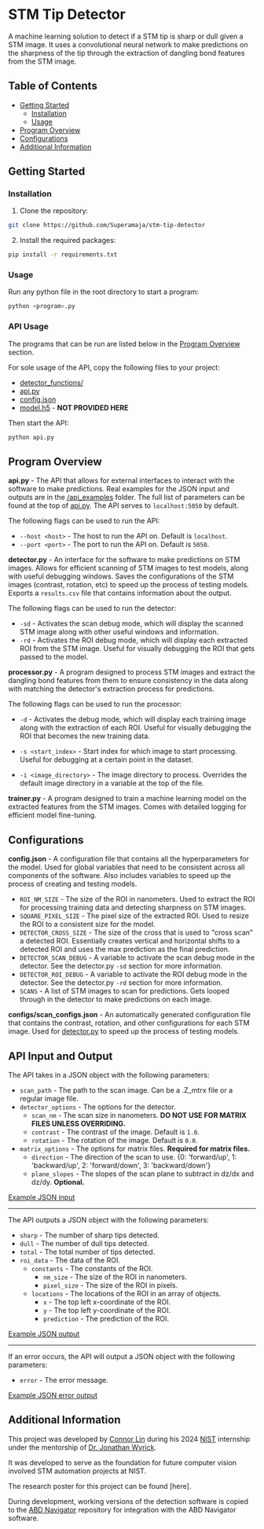 # STM Tip Detector

A machine learning solution to detect if a STM tip is sharp or dull given a STM image. It uses a convolutional neural network to make predictions on the sharpness of the tip through the extraction of dangling bond features from the STM image.

## Table of Contents

-   [Getting Started](#getting-started)
    -   [Installation](#installation)
    -   [Usage](#usage)
-   [Program Overview](#program-overview)
-   [Configurations](#configurations)
-   [Additional Information](#additional-information)

## Getting Started

### Installation

1. Clone the repository:

```bash
git clone https://github.com/Superamaja/stm-tip-detector
```

2. Install the required packages:

```bash
pip install -r requirements.txt
```

### Usage

Run any python file in the root directory to start a program:

```bash
python <program>.py
```

### API Usage

The programs that can be run are listed below in the [Program Overview](#program-overview) section.

For sole usage of the API, copy the following files to your project:

-   [detector_functions/](detector_functions/)
-   [api.py](api.py)
-   [config.json](config.json)
-   [model.h5](model.h5) - **NOT PROVIDED HERE**

Then start the API:

```bash
python api.py
```

## Program Overview

**api.py** - The API that allows for external interfaces to interact with the software to make predictions. Real examples for the JSON input and outputs are in the [/api_examples](api_examples) folder. The full list of parameters can be found at the top of [api.py](api.py). The API serves to `localhost:5050` by default.

The following flags can be used to run the API:

-   `--host <host>` - The host to run the API on. Default is `localhost`.
-   `--port <port>` - The port to run the API on. Default is `5050`.

**detector.py** - An interface for the software to make predictions on STM images. Allows for efficient scanning of STM images to test models, along with useful debugging windows. Saves the configurations of the STM images (contrast, rotation, etc) to speed up the process of testing models. Exports a `results.csv` file that contains information about the output.

The following flags can be used to run the detector:

-   `-sd` - Activates the scan debug mode, which will display the scanned STM image along with other useful windows and information.
-   `-rd` - Activates the ROI debug mode, which will display each extracted ROI from the STM image. Useful for visually debugging the ROI that gets passed to the model.

**processor.py** - A program designed to process STM images and extract the dangling bond features from them to ensure consistency in the data along with matching the detector's extraction process for predictions.

The following flags can be used to run the processor:

-   `-d` - Activates the debug mode, which will display each training image along with the extraction of each ROI. Useful for visually debugging the ROI that becomes the new training data.

-   `-s <start_index>` - Start index for which image to start processing. Useful for debugging at a certain point in the dataset.

-   `-i <image_directory>` - The image directory to process. Overrides the default image directory in a variable at the top of the file.

**trainer.py** - A program designed to train a machine learning model on the extracted features from the STM images. Comes with detailed logging for efficient model fine-tuning.

## Configurations

**config.json** - A configuration file that contains all the hyperparameters for the model. Used for global variables that need to be consistent across all components of the software. Also includes variables to speed up the process of creating and testing models.

-   `ROI_NM_SIZE` - The size of the ROI in nanometers. Used to extract the ROI for processing training data and detecting sharpness on STM images.
-   `SQUARE_PIXEL_SIZE` - The pixel size of the extracted ROI. Used to resize the ROI to a consistent size for the model.
-   `DETECTOR_CROSS_SIZE` - The size of the cross that is used to "cross scan" a detected ROI. Essentially creates vertical and horizontal shifts to a detected ROI and uses the max prediction as the final prediction.
-   `DETECTOR_SCAN_DEBUG` - A variable to activate the scan debug mode in the detector. See the detector.py `-sd` section for more information.
-   `DETECTOR_ROI_DEBUG` - A variable to activate the ROI debug mode in the detector. See the detector.py `-rd` section for more information.
-   `SCANS` - A list of STM images to scan for predictions. Gets looped through in the detector to make predictions on each image.

**configs/scan_configs.json** - An automatically generated configuration file that contains the contrast, rotation, and other configurations for each STM image. Used for [detector.py](detector.py) to speed up the process of testing models.

## API Input and Output

The API takes in a JSON object with the following parameters:

-   `scan_path` - The path to the scan image. Can be a .Z_mtrx file or a regular image file.
-   `detector_options` - The options for the detector.
    -   `scan_nm` - The scan size in nanometers. **DO NOT USE FOR MATRIX FILES UNLESS OVERRIDING.**
    -   `contrast` - The contrast of the image. Default is `1.0`.
    -   `rotation` - The rotation of the image. Default is `0.0`.
-   `matrix_options` - The options for matrix files. **Required for matrix files.**
    -   `direction` - The direction of the scan to use. {0: 'forward/up', 1: 'backward/up', 2: 'forward/down', 3: 'backward/down'}
    -   `plane_slopes` - The slopes of the scan plane to subtract in dz/dx and dz/dy. **Optional.**

[Example JSON input](api_examples/input.json)

---

The API outputs a JSON object with the following parameters:

-   `sharp` - The number of sharp tips detected.
-   `dull` - The number of dull tips detected.
-   `total` - The total number of tips detected.
-   `roi_data` - The data of the ROI.
    -   `constants` - The constants of the ROI.
        -   `nm_size` - The size of the ROI in nanometers.
        -   `pixel_size` - The size of the ROI in pixels.
    -   `locations` - The locations of the ROI in an array of objects.
        -   `x` - The top left x-coordinate of the ROI.
        -   `y` - The top left y-coordinate of the ROI.
        -   `prediction` - The prediction of the ROI.

[Example JSON output](api_examples/output.json)

---

If an error occurs, the API will output a JSON object with the following parameters:

-   `error` - The error message.

[Example JSON error output](api_examples/error.json)

## Additional Information

This project was developed by [Connor Lin](https://github.com/Superamaja/) during his 2024 [NIST](https://www.nist.gov/) internship under the mentorship of [Dr. Jonathan Wyrick](https://github.com/juanquij0te).

It was developed to serve as the foundation for future computer vision involved STM automation projects at NIST.

The research poster for this project can be found [here].

During development, working versions of the detection software is copied to the [ABD Navigator](https://github.com/usnistgov/ABDNavigator) repository for integration with the ABD Navigator software.
